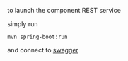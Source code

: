 to launch the component REST service

simply run
```
mvn spring-boot:run 
```

and connect to [swagger](localhost:8080)